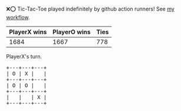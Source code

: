 :x::o: Tic-Tac-Toe played indefinitely by github action runners! See [my workflow](.github/workflows/play.yaml).

|PlayerX wins|PlayerO wins|Ties|
|-|-|-|
|1684|1667|778|

PlayerX's turn.

<pre>
+---+---+---+
| O | X |   |
+---+---+---+
| O | O |   |
+---+---+---+
|   |   | X |
+---+---+---+
</pre>